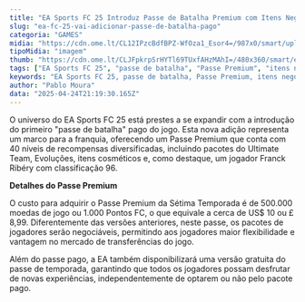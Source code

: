 ```yaml
---
title: "EA Sports FC 25 Introduz Passe de Batalha Premium com Itens Negociáveis"
slug: "ea-fc-25-vai-adicionar-passe-de-batalha-pago"
categoria: "GAMES"
midia: "https://cdn.ome.lt/CL12IPzcBdfBPZ-WfOza1_Esor4=/987x0/smart/uploads/conteudo/fotos/ea-fc-25-battle-pass.png"
tipoMidia: "imagem"
thumb: "https://cdn.ome.lt/CLJFpkrpSrHYTl69TUxfAHzMAhI=/480x360/smart/extras/conteudos/ea-sports-fc-25.jpg"
tags: ["EA Sports FC 25", "passe de batalha", "Passe Premium", "itens negociáveis", "Ultimate Team", "Franck Ribéry"]
keywords: "EA Sports FC 25, passe de batalha, Passe Premium, itens negociáveis, Ultimate Team, Franck Ribéry"
author: "Pablo Moura"
data: "2025-04-24T21:19:30.165Z"
---
```


O universo do EA Sports FC 25 está prestes a se expandir com a introdução do primeiro "passe de batalha" pago do jogo. Esta nova adição representa um marco para a franquia, oferecendo um Passe Premium que conta com 40 níveis de recompensas diversificadas, incluindo pacotes do Ultimate Team, Evoluções, itens cosméticos e, como destaque, um jogador Franck Ribéry com classificação 96. 

**Detalhes do Passe Premium**

O custo para adquirir o Passe Premium da Sétima Temporada é de 500.000 moedas de jogo ou 1.000 Pontos FC, o que equivale a cerca de US$ 10 ou £ 8,99. Diferentemente das versões anteriores, neste passe, os pacotes de jogadores serão negociáveis, permitindo aos jogadores maior flexibilidade e vantagem no mercado de transferências do jogo. 

Além do passe pago, a EA também disponibilizará uma versão gratuita do passe de temporada, garantindo que todos os jogadores possam desfrutar de novas experiências, independentemente de optarem ou não pelo pacote pago.
